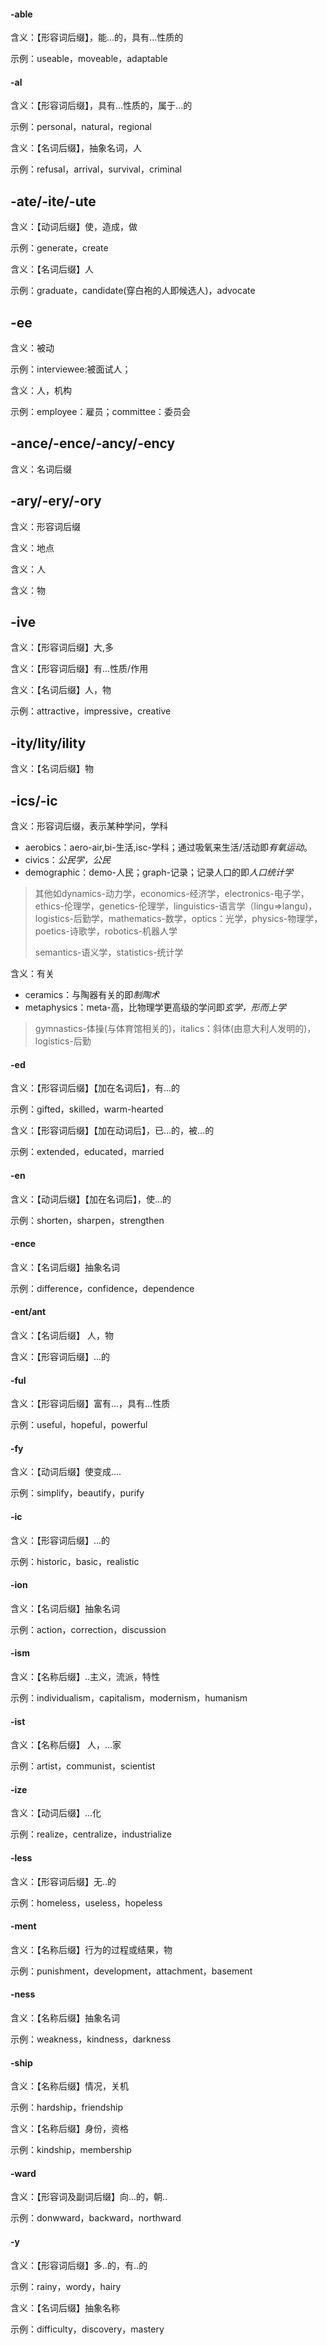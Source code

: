 #### -able

含义：【形容词后缀】，能...的，具有...性质的

示例：useable，moveable，adaptable



#### -al

含义：【形容词后缀】，具有...性质的，属于...的

示例：personal，natural，regional

含义：【名词后缀】，抽象名词，人

示例：refusal，arrival，survival，criminal



## -ate/-ite/-ute

含义：【动词后缀】使，造成，做

示例：generate，create

含义：【名词后缀】人

示例：graduate，candidate(穿白袍的人即候选人)，advocate



## -ee

含义：被动

示例：interviewee:被面试人；

含义：人，机构

示例：employee：雇员；committee：委员会



## -ance/-ence/-ancy/-ency

含义：名词后缀



## -ary/-ery/-ory

含义：形容词后缀

含义：地点

含义：人

含义：物



## -ive

含义：【形容词后缀】大,多

含义：【形容词后缀】有...性质/作用

含义：【名词后缀】人，物

示例：attractive，impressive，creative



## -ity/lity/ility

含义：【名词后缀】物



## -ics/-ic

含义：形容词后缀，表示某种学问，学科

- aerobics：aero-air,bi-生活,isc-学科；通过吸氧来生活/活动即*有氧运动*。
- civics：*公民学，公民*
- demographic：demo-人民；graph-记录；记录人口的即*人口统计学*

> 其他如dynamics-动力学，economics-经济学，electronics-电子学，ethics-伦理学，genetics-伦理学，linguistics-语言学（lingu=>langu)，logistics-后勤学，mathematics-数学，optics：光学，physics-物理学，poetics-诗歌学，robotics-机器人学
>
> semantics-语义学，statistics-统计学

含义：有关

- ceramics：与陶器有关的即*制陶术*
- metaphysics：meta-高，比物理学更高级的学问即*玄学，形而上学*

> gymnastics-体操(与体育馆相关的)，italics：斜体(由意大利人发明的)，logistics-后勤



#### -ed

含义：【形容词后缀】【加在名词后】，有...的

示例：gifted，skilled，warm-hearted

含义：【形容词后缀】【加在动词后】，已...的，被...的

示例：extended，educated，married



#### -en

含义：【动词后缀】【加在名词后】，使...的

示例：shorten，sharpen，strengthen



#### -ence

含义：【名词后缀】抽象名词

示例：difference，confidence，dependence



#### -ent/ant

含义：【名词后缀】 人，物

含义：【形容词后缀】...的



#### -ful

含义：【形容词后缀】富有...，具有...性质

示例：useful，hopeful，powerful



#### -fy

含义：【动词后缀】使变成....

示例：simplify，beautify，purify



#### -ic

含义：【形容词后缀】...的

示例：historic，basic，realistic



#### -ion

含义：【名词后缀】抽象名词

示例：action，correction，discussion



#### -ism

含义：【名称后缀】..主义，流派，特性

示例：individualism，capitalism，modernism，humanism



#### -ist

含义：【名称后缀】 人，...家

示例：artist，communist，scientist





#### -ize

含义：【动词后缀】...化

示例：realize，centralize，industrialize



#### -less

含义：【形容词后缀】无..的

示例：homeless，useless，hopeless



#### -ment

含义：【名称后缀】行为的过程或结果，物

示例：punishment，development，attachment，basement



#### -ness

含义：【名称后缀】抽象名词

示例：weakness，kindness，darkness



#### -ship

含义：【名称后缀】情况，关机

示例：hardship，friendship

含义：【名称后缀】身份，资格

示例：kindship，membership



#### -ward

含义：【形容词及副词后缀】向...的，朝..

示例：donwward，backward，northward



#### -y

含义：【形容词后缀】多..的，有..的

示例：rainy，wordy，hairy

含义：【名词后缀】抽象名称

示例：difficulty，discovery，mastery











